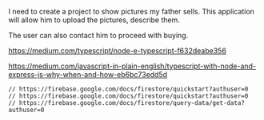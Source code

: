 I need to create a project to show pictures my father sells. This application will allow him to upload the pictures, describe them.

The user can also contact him to proceed with buying.

https://medium.com/typescript/node-e-typescript-f632deabe356

https://medium.com/javascript-in-plain-english/typescript-with-node-and-express-js-why-when-and-how-eb6bc73edd5d

    // https://firebase.google.com/docs/firestore/quickstart?authuser=0
    // https://firebase.google.com/docs/firestore/quickstart?authuser=0
    // https://firebase.google.com/docs/firestore/query-data/get-data?authuser=0
